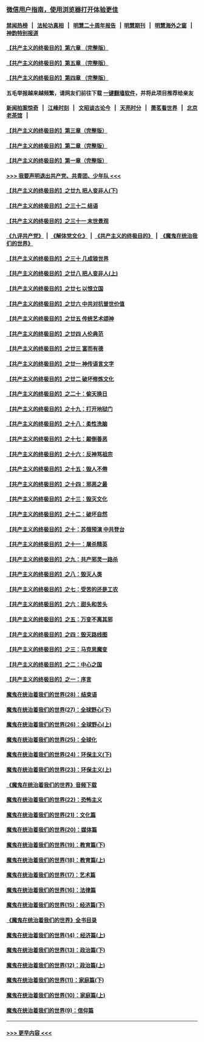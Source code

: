 ### [微信用户指南，使用浏览器打开体验更佳](https://github.com/gfw-breaker/banned-news1/blob/master/indexes/wechat-guide.md?t=0)
#### [禁闻热榜](热点新闻.md?t=0)  &nbsp;&nbsp;|&nbsp;&nbsp; [法轮功真相](https://github.com/gfw-breaker/truth/blob/master/README.md?t=0) &nbsp;&nbsp;|&nbsp;&nbsp; [明慧二十周年报告](https://github.com/gfw-breaker/mh-reports/blob/master/README.md?t=0) &nbsp;&nbsp;|&nbsp;&nbsp;[明慧期刊](https://github.com/gfw-breaker/mh-qikan) &nbsp;&nbsp;|&nbsp;&nbsp; [明慧海外之窗](https://github.com/gfw-breaker/mh-news/blob/master/README.md?t=0) &nbsp;&nbsp;|&nbsp;&nbsp; [神韵特别报道](https://github.com/gfw-breaker/mh-news/blob/master/shenyun.md?t=0)
#### [【共产主义的终极目的】第六章 （完整版）](../pages/nsc422/n11428913.md?t=02150855) 
#### [【共产主义的终极目的】第五章 （完整版）](../pages/nsc422/n11428912.md?t=02150855) 
#### [【共产主义的终极目的】第四章 （完整版）](../pages/nsc422/n11428907.md?t=02150855) 
#### 五毛举报越来越频繁，请网友们前往下载 [一键翻墙软件](https://github.com/gfw-breaker/ssr-accounts)，并将此项目推荐给亲友
#### [新闻拍案惊奇](https://github.com/gfw-breaker/banned-news1/blob/master/pages/link4.md) &nbsp;&nbsp;|&nbsp;&nbsp; [江峰时刻](https://github.com/gfw-breaker/banned-news1/blob/master/pages/link4.md) &nbsp;&nbsp;|&nbsp;&nbsp; [文昭谈古论今](https://github.com/gfw-breaker/banned-news1/blob/master/pages/link4.md) &nbsp;&nbsp;|&nbsp;&nbsp; [天亮时分](https://github.com/gfw-breaker/banned-news1/blob/master/pages/link4.md) &nbsp;&nbsp;|&nbsp;&nbsp; [萧茗看世界](https://github.com/gfw-breaker/banned-news1/blob/master/pages/link4.md) &nbsp;&nbsp;|&nbsp;&nbsp; [北京老茶馆](https://github.com/gfw-breaker/banned-news1/blob/master/pages/link4.md) &nbsp;&nbsp;|&nbsp;&nbsp; 
#### [【共产主义的终极目的】第三章（完整版）](../pages/nsc422/n11428848.md?t=02150855) 
#### [【共产主义的终极目的】第二章（完整版）](../pages/nsc422/n11428831.md?t=02150855) 
#### [【共产主义的终极目的】第一章（完整版）](../pages/nsc422/n11417651.md?t=02150855) 
#### [>>> 我要声明退出共产党、共青团、少年队 <<<](https://github.com/begood0513/goodnews/blob/master/quit/letter.md) 
#### [【共产主义的终极目的】之廿九 把人变非人(下)](../pages/nsc422/n11344140.md?t=02150855) 
#### [【共产主义的终极目的】之三十二 结语](../pages/nsc422/n11360535.md?t=02150855) 
#### [【共产主义的终极目的】之三十一 末世景观](../pages/nsc422/n11351129.md?t=02150855) 
#### [《九评共产党》](https://github.com/begood0513/9ping.md/blob/master/README.md) &nbsp;|&nbsp; [《解体党文化》](../../../../jtdwh.md/blob/master/README.md)  &nbsp;|&nbsp; [《共产主义的终极目的》](../../../../gczydzjmd.md/blob/master/README.md) &nbsp;|&nbsp; [《魔鬼在统治我们的世界》](../../../../mgztzwmdsj.md/blob/master/README.md) 
#### [【共产主义的终极目的】之三十 几成狼世界](../pages/nsc422/n11348280.md?t=02150855) 
#### [【共产主义的终极目的】之廿八 把人变非人(上)](../pages/nsc422/n11340492.md?t=02150855) 
#### [【共产主义的终极目的】之廿七 以恨立国](../pages/nsc422/n11336944.md?t=02150855) 
#### [【共产主义的终极目的】之廿六 中共对抗普世价值](../pages/nsc422/n11324785.md?t=02150855) 
#### [【共产主义的终极目的】之廿五 传统艺术颂神](../pages/nsc422/n11296396.md?t=02150855) 
#### [【共产主义的终极目的】之廿四 人伦典范](../pages/nsc422/n11296397.md?t=02150855) 
#### [【共产主义的终极目的】之廿三 富而有德](../pages/nsc422/n11283598.md?t=02150855) 
#### [【共产主义的终极目的】之廿一 神传语言文字](../pages/nsc422/n11263265.md?t=02150855) 
#### [【共产主义的终极目的】之廿二 破坏修炼文化](../pages/nsc422/n11245728.md?t=02150855) 
#### [【共产主义的终极目的】之二十：偷天换日](../pages/nsc422/n11238846.md?t=02150855) 
#### [【共产主义的终极目的】之十九：打开地狱门](../pages/nsc422/n11206376.md?t=02150855) 
#### [【共产主义的终极目的】之十八：柔性洗脑](../pages/nsc422/n11199994.md?t=02150855) 
#### [【共产主义的终极目的】之十七：颠倒善恶](../pages/nsc422/n11179782.md?t=02150855) 
#### [【共产主义的终极目的】之十六：反神骂祖宗](../pages/nsc422/n11166798.md?t=02150855) 
#### [【共产主义的终极目的】之十五：毁人不倦](../pages/nsc422/n11166792.md?t=02150855) 
#### [【共产主义的终极目的】之十四：邪恶之最](../pages/nsc422/n11150249.md?t=02150855) 
#### [【共产主义的终极目的】之十三：毁灭文化](../pages/nsc422/n11135227.md?t=02150855) 
#### [【共产主义的终极目的】之十二：破坏自然](../pages/nsc422/n11135214.md?t=02150855) 
#### [【共产主义的终极目的】之十：苏俄预演 中共登台](../pages/nsc422/n11118424.md?t=02150855) 
#### [【共产主义的终极目的】之十一：屠杀精英](../pages/nsc422/n11118442.md?t=02150855) 
#### [【共产主义的终极目的】之九：共产邪灵一路杀](../pages/nsc422/n11114139.md?t=02150855) 
#### [【共产主义的终极目的】之八：毁灭人类](../pages/nsc422/n11108503.md?t=02150855) 
#### [【共产主义的终极目的】之七：受苦的还是工农](../pages/nsc422/n11101809.md?t=02150855) 
#### [【共产主义的终极目的】之六：甜头和苦头](../pages/nsc422/n11096971.md?t=02150855) 
#### [【共产主义的终极目的】之五：万变不离其邪](../pages/nsc422/n11091285.md?t=02150855) 
#### [【共产主义的终极目的】之四：毁灭路线图](../pages/nsc422/n11086284.md?t=02150855) 
#### [【共产主义的终极目的】之三：马克思魔变](../pages/nsc422/n11061941.md?t=02150855) 
#### [【共产主义的终极目的】之二：中心之国](../pages/nsc422/n11047728.md?t=02150855) 
#### [【共产主义的终极目的】之一：序言](../pages/nsc422/n11086077.md?t=02150855) 
#### [魔鬼在统治着我们的世界(28)：结束语](../pages/nsc422/n10936246.md?t=02150855) 
#### [魔鬼在统治着我们的世界(27)：全球野心(下)](../pages/nsc422/n10928319.md?t=02150855) 
#### [魔鬼在统治着我们的世界(26)：全球野心(上)](../pages/nsc422/n10900318.md?t=02150855) 
#### [魔鬼在统治着我们的世界(25)：全球化](../pages/nsc422/n10788205.md?t=02150855) 
#### [魔鬼在统治着我们的世界(24)：环保主义(下)](../pages/nsc422/n10695307.md?t=02150855) 
#### [魔鬼在统治着我们的世界(23)：环保主义(上)](../pages/nsc422/n10688613.md?t=02150855) 
#### [《魔鬼在统治着我们的世界》音频下载](../pages/nsc422/n10635553.md?t=02150855) 
#### [魔鬼在统治着我们的世界(22)：恐怖主义](../pages/nsc422/n10614727.md?t=02150855) 
#### [魔鬼在统治着我们的世界(21)：文化篇](../pages/nsc422/n10597706.md?t=02150855) 
#### [魔鬼在统治着我们的世界(20)：媒体篇](../pages/nsc422/n10586579.md?t=02150855) 
#### [魔鬼在统治着我们的世界(19)：教育篇(下)](../pages/nsc422/n10564808.md?t=02150855) 
#### [魔鬼在统治着我们的世界(18)：教育篇(上)](../pages/nsc422/n10526970.md?t=02150855) 
#### [魔鬼在统治着我们的世界(17)：艺术篇](../pages/nsc422/n10499093.md?t=02150855) 
#### [魔鬼在统治着我们的世界(16)：法律篇](../pages/nsc422/n10485969.md?t=02150855) 
#### [魔鬼在统治着我们的世界(15)：经济篇(下)](../pages/nsc422/n10469975.md?t=02150855) 
#### [《魔鬼在统治着我们的世界》全书目录](../pages/nsc422/n10464261.md?t=02150855) 
#### [魔鬼在统治着我们的世界(14)：经济篇(上)](../pages/nsc422/n10457370.md?t=02150855) 
#### [魔鬼在统治着我们的世界(13)：政治篇(下)](../pages/nsc422/n10448270.md?t=02150855) 
#### [魔鬼在统治着我们的世界(12)：政治篇(上)](../pages/nsc422/n10444576.md?t=02150855) 
#### [魔鬼在统治着我们的世界(11)：家庭篇(下)](../pages/nsc422/n10440961.md?t=02150855) 
#### [魔鬼在统治着我们的世界(10)：家庭篇(上)](../pages/nsc422/n10435448.md?t=02150855) 
#### [魔鬼在统治着我们的世界(9)：信仰篇](../pages/nsc422/n10432159.md?t=02150855) 

----
#### [ >>> 更早内容 <<< ](../indexes/nsc422-earlier.md)
